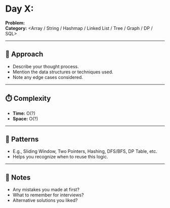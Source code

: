 # Day X: <Problem Title>

**Problem:** [<Problem Title>](<LeetCode Link>)  
**Category:** <Array / String / Hashmap / Linked List / Tree / Graph / DP / SQL>

---

## 🧠 Approach
- Describe your thought process.
- Mention the data structures or techniques used.
- Note any edge cases considered.

---

## ⏱️ Complexity
- **Time:** O(?)
- **Space:** O(?)

---

## 📝 Patterns
- E.g., Sliding Window, Two Pointers, Hashing, DFS/BFS, DP Table, etc.
- Helps you recognize when to reuse this logic.

---

## 🚩 Notes
- Any mistakes you made at first?  
- What to remember for interviews?  
- Alternative solutions you liked?